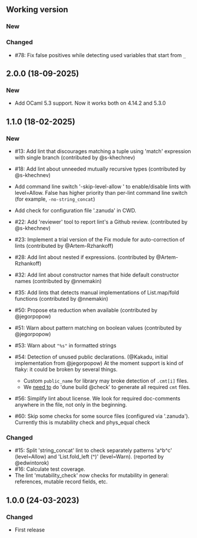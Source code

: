 ## Working version

### New

### Changed

- #78: Fix false positives while detecting used variables that start from `_`

## 2.0.0 (18-09-2025)

### New

- Add OCaml 5.3 support. Now it works both on 4.14.2 and 5.3.0

## 1.1.0 (18-02-2025)

### New

- #13: Add lint that discourages matching a tuple using 'match' expression with single branch
  (contributed by @s-khechnev)
- #18: Add lint about unneeded mutually recursive types
  (contributed by @s-khechnev)
- Add command line switch '-skip-level-allow <bool>' to enable/disable lints
  with level=Allow. False has higher priority than per-lint command line switch
  (for example, `-no-string_concat`)
- Add check for configuration file '.zanuda' in CWD.
- #22: Add 'reviewer' tool to report lint's a Github review.
  (contributed by @s-khechnev)
- #23: Implement a trial version of the Fix module for auto-correction of lints
  (contributed by @Artem-Rzhankoff)
- #28: Add lint about nested if expressions.
  (contributed by @Artem-Rzhankoff)
- #32: Add lint about constructor names that hide default constructor names
  (contributed by @nnemakin)
- #35: Add lints that detects manual implementations of List.map/fold functions
  (contributed by @nnemakin)
- #50: Propose eta reduction when available (contributed by @jegorpopow)
- #51: Warn about pattern matching on boolean values (contributed by @jegorpopow)
- #53: Warn about `"%s"` in formatted strings
- #54: Detection of unused public declarations. (@Kakadu, initial implementation from @jegorpopow)
  At the moment support is kind of flaky: it could be broken by several things.

    * Custom `public_name` for library may broke detection of `.cmt[i]` files.
    * We [need to](https://github.com/ocaml/dune/issues/9724) do 'dune build @check' to generate all required `cmt` files.
- #56: Simplify lint about license. We look for required doc-comments anywhere in the file,
  not only in the beginning.
- #60: Skip some checks for some source files (configured via '.zanuda'). Currently this is mutability check and phys_equal check

### Changed

- #15: Split 'string_concat' lint to check separately patterns 'a^b^c' (level=Allow) and 'List.fold_left (^)' (level=Warn).
  (reported by @edwintorok)
- #16: Calculate test coverage.
- The lint 'mutability_check' now checks for mutability in general: references, mutable record fields, etc.


## 1.0.0 (24-03-2023)

### Changed

- First release
